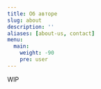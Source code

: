 ```yaml
---
title: Об авторе
slug: about
description: ''
aliases: [about-us, contact]
menu:
  main:
    weight: -90
    pre: user
---
```


WIP

